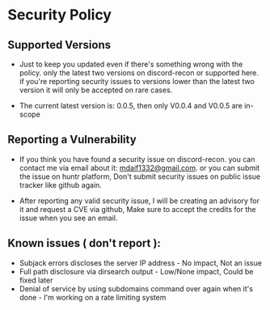 # Security Policy

## Supported Versions
- Just to keep you updated even if there's something wrong with the policy. only the latest two versions on discord-recon or supported here. if you're reporting security issues to versions lower than the latest two version it will only be accepted on rare cases.

- The current latest version is: 0.0.5, then only V0.0.4 and V0.0.5 are in-scope

## Reporting a Vulnerability
- If you think you have found a security issue on discord-recon. you can contact me via email about it: mdaif1332@gmail.com. or you can submit the issue on huntr platform, Don't submit security issues on public issue tracker like github again.

- After reporting any valid security issue, I will be creating an advisory for it and request a CVE via github, Make sure to accept the credits for the issue when you see an email.

## Known issues ( don't report ):
- Subjack errors discloses the server IP address - No impact, Not an issue
- Full path disclosure via dirsearch output - Low/None impact, Could be fixed later
- Denial of service by using subdomains command over again when it's done - I'm working on a rate limiting system
